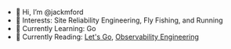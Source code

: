 - 👋 Hi, I’m @jackmford
- 👀 Interests: Site Reliability Engineering, Fly Fishing, and Running
- 🌱 Currently Learning: Go
- 📗 Currently Reading: [Let's Go](https://lets-go.alexedwards.net), [Observability Engineering](https://www.amazon.com/Observability-Engineering-Charity-Majors-ebook/dp/B09ZQ6FHTT)

<!---
jackmford/jackmford is a ✨ special ✨ repository because its `README.md` (this file) appears on your GitHub profile.
You can click the Preview link to take a look at your changes.
--->
